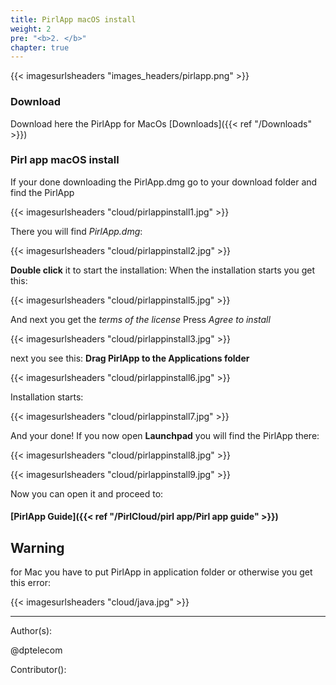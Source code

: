 ```yaml
---
title: PirlApp macOS install
weight: 2
pre: "<b>2. </b>"
chapter: true
---
```


{{< imagesurlsheaders "images_headers/pirlapp.png"  >}}

### Download

Download here the PirlApp for MacOs
[Downloads]({{< ref "/Downloads" >}})

### Pirl app macOS install

If your done downloading the PirlApp.dmg go to your download folder and find the PirlApp

{{< imagesurlsheaders "cloud/pirlappinstall1.jpg"  >}}

There you will find *PirlApp.dmg*:

{{< imagesurlsheaders "cloud/pirlappinstall2.jpg"  >}}

**Double click** it to start the installation:
When the installation starts you get this:

{{< imagesurlsheaders "cloud/pirlappinstall5.jpg"  >}}

And next you get the *terms of the license*
Press *Agree to install*

{{< imagesurlsheaders "cloud/pirlappinstall3.jpg"  >}}

next you see this:
**Drag PirlApp to the Applications folder**

{{< imagesurlsheaders "cloud/pirlappinstall6.jpg"  >}}

Installation starts:

{{< imagesurlsheaders "cloud/pirlappinstall7.jpg"  >}}

And your done!
If you now open **Launchpad** you will find the PirlApp there:

{{< imagesurlsheaders "cloud/pirlappinstall8.jpg"  >}}

{{< imagesurlsheaders "cloud/pirlappinstall9.jpg"  >}}

Now you can open it and proceed to:

#### [PirlApp Guide]({{< ref "/PirlCloud/pirl app/Pirl app guide" >}})

## Warning

for Mac you have to put PirlApp in application folder or otherwise you get this error:

{{< imagesurlsheaders "cloud/java.jpg"  >}}

---
Author(s):

@dptelecom

Contributor():
